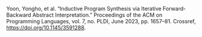 Yoon, Yongho, et al. “Inductive Program Synthesis via Iterative Forward-Backward Abstract Interpretation.” Proceedings of the ACM on Programming Languages, vol. 7, no. PLDI, June 2023, pp. 1657–81. Crossref, <a href='https://doi.org/10.1145/3591288' target='_blank'>https://doi.org/10.1145/3591288</a>.
